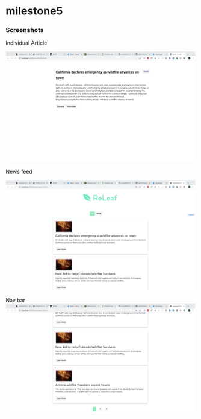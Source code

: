 # milestone5

### Screenshots 



Individual Article


![](milestone5/Screen_article.png)



News feed

![](milestone5/Screen_news_feed.png)


Nav bar
![](milestone5/Nav-bar-subtle.png)